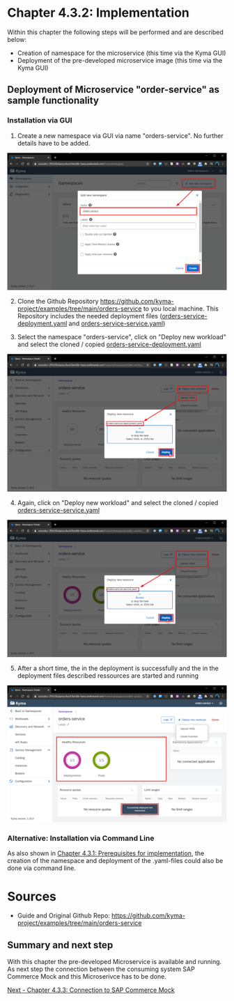 # Chapter 4.3.2: Implementation

Within this chapter the following steps will be performed and are described below:

* Creation of namespace for the microservice (this time via the Kyma GUI)
* Deployment of the pre-developed microservice image (this time via the Kyma GUI)

## Deployment of Microservice "order-service" as sample functionality

### Installation via GUI

1. Create a new namespace via GUI via name "orders-service". No further details have to be added.

![](images/02_Create_Namespace.png)

2. Clone the Github Repository https://github.com/kyma-project/examples/tree/main/orders-service to you local machine. This Repository includes the needed deployment files ([orders-service-deployment.yaml](https://github.com/kyma-project/examples/blob/main/orders-service/deployment/orders-service-deployment.yaml) and [orders-service-service.yaml](https://github.com/kyma-project/examples/blob/main/orders-service/deployment/orders-service-service.yaml))

3. Select the namespace "orders-service", click on "Deploy new workload" and select the cloned / copied [orders-service-deployment.yaml](https://github.com/kyma-project/examples/blob/main/orders-service/deployment/orders-service-deployment.yaml)

![](images/02_Deploy_orders-service-deployment_yaml.png)

4. Again, click on "Deploy new workload" and select the cloned / copied [orders-service-service.yaml](https://github.com/kyma-project/examples/blob/main/orders-service/deployment/orders-service-service.yaml)

![](images/02_Deploy_orders-service-service_yaml.png)

5. After a short time, the in the deployment is successfully and the in the deployment files described ressources are started and running

![](images/02_Deploy_successful.png)


### Alternative: Installation via Command Line

As also shown in [Chapter 4.3.1: Prerequisites for implementation](https://github.com/klouisbrother/ba-kyma-prototype/blob/main/documentation/4.3.1_prerequisites.md), the creation of the namespace and deployment of the .yaml-files could also be done via command line.

# Sources

- Guide and Original Github Repo: https://github.com/kyma-project/examples/tree/main/orders-service

## Summary and next step

With this chapter the pre-developed Microservice is available and running. As next step the connection between the consuming system SAP Commerce Mock and this Microserivce has to be done.

[Next - Chapter 4.3.3: Connection to SAP Commerce Mock](https://github.com/klouisbrother/ba-kyma-prototype/blob/main/documentation/4.3.3_connection.md) 
